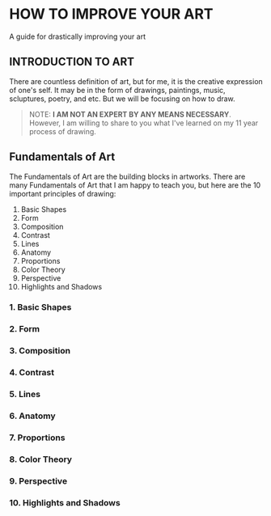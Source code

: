 # HOW TO IMPROVE YOUR ART
A guide for drastically improving your art 


## **INTRODUCTION TO ART**
There are countless definition of art, but for me, it is the creative expression of one's self. It may be in the form of drawings, paintings, music, scluptures, poetry, and etc. But we will be focusing on how to draw.

> NOTE: **I AM NOT AN EXPERT BY ANY MEANS NECESSARY**. However, I am willing to share to you what I've learned on my 11 year process of drawing.

## Fundamentals of Art
The Fundamentals of Art are the building blocks in artworks. There are many Fundamentals of Art that I am happy to teach you, but here are the 10 important principles of drawing:
1. Basic Shapes
2. Form
3. Composition
4. Contrast
5. Lines
6. Anatomy
7. Proportions
8. Color Theory
9. Perspective
10. Highlights and Shadows

### 1. Basic Shapes

### 2. Form

### 3. Composition

### 4. Contrast

### 5. Lines

### 6. Anatomy

### 7. Proportions

### 8. Color Theory

### 9. Perspective

### 10. Highlights and Shadows
